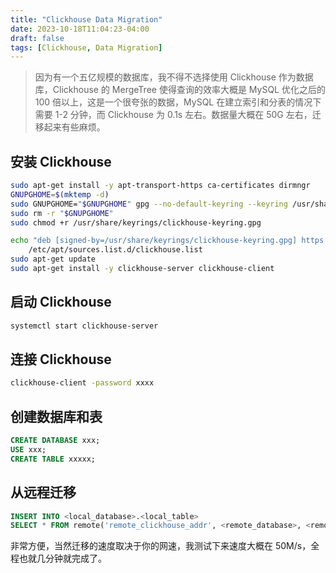 ```yaml
---
title: "Clickhouse Data Migration"
date: 2023-10-18T11:04:23-04:00
draft: false
tags: [Clickhouse, Data Migration]
---
```

> 因为有一个五亿规模的数据库，我不得不选择使用 Clickhouse 作为数据库，Clickhouse 的 MergeTree 使得查询的效率大概是 MySQL 优化之后的 100 倍以上，这是一个很夸张的数据，MySQL 在建立索引和分表的情况下需要 1-2 分钟，而 Clickhouse 为 0.1s 左右。数据量大概在 50G 左右，迁移起来有些麻烦。

## 安装 Clickhouse
```bash
sudo apt-get install -y apt-transport-https ca-certificates dirmngr
GNUPGHOME=$(mktemp -d)
sudo GNUPGHOME="$GNUPGHOME" gpg --no-default-keyring --keyring /usr/share/keyrings/clickhouse-keyring.gpg --keyserver hkp://keyserver.ubuntu.com:80 --recv-keys 8919F6BD2B48D754
sudo rm -r "$GNUPGHOME"
sudo chmod +r /usr/share/keyrings/clickhouse-keyring.gpg

echo "deb [signed-by=/usr/share/keyrings/clickhouse-keyring.gpg] https://packages.clickhouse.com/deb stable main" | sudo tee \
    /etc/apt/sources.list.d/clickhouse.list
sudo apt-get update
sudo apt-get install -y clickhouse-server clickhouse-client
```

## 启动 Clickhouse
```bash
systemctl start clickhouse-server
```

## 连接 Clickhouse
```bash
clickhouse-client -password xxxx
```

## 创建数据库和表
```sql
CREATE DATABASE xxx;
USE xxx;
CREATE TABLE xxxxx;
```

## 从远程迁移
```sql
INSERT INTO <local_database>.<local_table>
SELECT * FROM remote('remote_clickhouse_addr', <remote_database>, <remote_table>, '<remote_user>', '<remote_password>')
```

非常方便，当然迁移的速度取决于你的网速，我测试下来速度大概在 50M/s，全程也就几分钟就完成了。